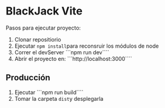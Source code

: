 # BlackJack Vite

Pasos para ejecutar proyecto:

1. Clonar repositiorio
2. Ejecutar ```npm install```para reconsruir los módulos de node
3. Correr el devServer ```npm run dev````
4. Abrir el proyecto en: ```http://localhost:3000````

## Producción

1. Ejecutar ```npm run build````
2. Tomar la carpeta ```dist```y desplegarla
